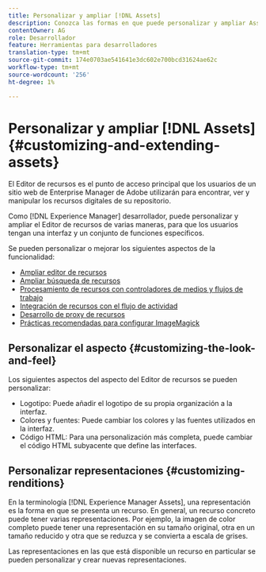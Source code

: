 ```yaml
---
title: Personalizar y ampliar [!DNL Assets]
description: Conozca las formas en que puede personalizar y ampliar Asset Share y Asset Editor, que presentan a los usuarios una interfaz y un conjunto de funciones específicos.
contentOwner: AG
role: Desarrollador
feature: Herramientas para desarrolladores
translation-type: tm+mt
source-git-commit: 174e0703ae541641e3dc602e700bcd31624ae62c
workflow-type: tm+mt
source-wordcount: '256'
ht-degree: 1%

---
```



# Personalizar y ampliar [!DNL Assets] {#customizing-and-extending-assets}

El Editor de recursos es el punto de acceso principal que los usuarios de un sitio web de Enterprise Manager de Adobe utilizarán para encontrar, ver y manipular los recursos digitales de su repositorio.

Como [!DNL Experience Manager] desarrollador, puede personalizar y ampliar el Editor de recursos de varias maneras, para que los usuarios tengan una interfaz y un conjunto de funciones específicos.

Se pueden personalizar o mejorar los siguientes aspectos de la funcionalidad:

* [Ampliar editor de recursos](asseteditorx.md)
* [Ampliar búsqueda de recursos](searchx.md)
* [Procesamiento de recursos con controladores de medios y flujos de trabajo](media-handlers.md)
* [Integración de recursos con el flujo de actividad](extending-activity-stream.md)
* [Desarrollo de proxy de recursos](proxy.md)
* [Prácticas recomendadas para configurar ImageMagick](best-practices-for-imagemagick.md)

## Personalizar el aspecto {#customizing-the-look-and-feel}

Los siguientes aspectos del aspecto del Editor de recursos se pueden personalizar:

* Logotipo: Puede añadir el logotipo de su propia organización a la interfaz.
* Colores y fuentes: Puede cambiar los colores y las fuentes utilizados en la interfaz.
* Código HTML: Para una personalización más completa, puede cambiar el código HTML subyacente que define las interfaces.

## Personalizar representaciones {#customizing-renditions}

En la terminología [!DNL Experience Manager Assets], una representación es la forma en que se presenta un recurso. En general, un recurso concreto puede tener varias representaciones. Por ejemplo, la imagen de color completo puede tener una representación en su tamaño original, otra en un tamaño reducido y otra que se reduzca y se convierta a escala de grises.

Las representaciones en las que está disponible un recurso en particular se pueden personalizar y crear nuevas representaciones.
